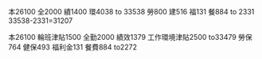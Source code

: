 本26100
全2000
績1400
環4038
to 33538
勞800
建516
福131
餐884
to 2331
33538-2331=31207


本26100
輪班津貼1500
全勤2000
績效1379
工作環境津貼2500
to33479
勞保764
健保493
福利金131
餐費884
to2272
